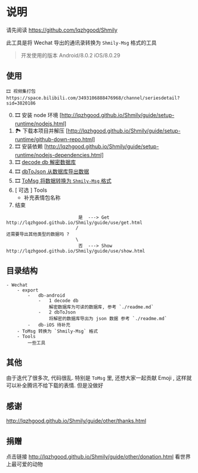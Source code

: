# 说明

请先阅读 https://github.com/lqzhgood/Shmily

此工具是将 Wechat 导出的通讯录转换为 `Shmily-Msg` 格式的工具

> 开发使用的版本 Android/8.0.2 iOS/8.0.29

 
## 使用

```
🎞️ 视频集打包
https://space.bilibili.com/3493106888476968/channel/seriesdetail?sid=3820186
```



0. 🎞️ 安装 node 环境 [http://lqzhgood.github.io/Shmily/guide/setup-runtime/nodejs.html]
1. 🏞️ 下载本项目并解压 [http://lqzhgood.github.io/Shmily/guide/setup-runtime/github-down-repo.html]
2. 🎞️ 安装依赖 [http://lqzhgood.github.io/Shmily/guide/setup-runtime/nodejs-dependencies.html]
3. 🎞️ [decode db 解密数据库](https://github.com/lqzhgood/Shmily-Get-Wechat/tree/main/export/db-android/1%20decode%20db)
4. 🎞️ [dbToJson 从数据库导出数据](https://github.com/lqzhgood/Shmily-Get-Wechat/tree/main/export/db-android/2%20dbToJson)
5. 🎞️ [ToMsg 将数据转换为 `Shmily-Msg` 格式](https://github.com/lqzhgood/Shmily-Get-Wechat/tree/main/ToMsg)
6. [ 可选 ] Tools
    - 补充表情包名称
7. 结束
```
                           是  ---> Get   http://lqzhgood.github.io/Shmily/guide/use/get.html
                          /  
还需要导出其他类型的数据吗 ? 
                          \  
                           否  ---> Show  http://lqzhgood.github.io/Shmily/guide/use/show.html
```


## 目录结构

```
- Wechat
    - export
        -   db-android
            -   1 decode db
                解密数据库为可读的数据库, 参考 `./readme.md`
            -   2 dbToJson
                将解密的数据库导出为 json 数据 参考 `./readme.md`
        -   db-iOS 待补充
    - ToMsg 转换为 `Shmily-Msg` 格式
    - Tools
        一些工具
```

## 其他

由于迭代了很多次, 代码很乱.
特别是 `ToMsg` 里, 还想大家一起贡献 Emoji , 这样就可以补全腾讯不给下载的表情. 但是没做好

## 感谢

http://lqzhgood.github.io/Shmily/guide/other/thanks.html

## 捐赠

点击链接 http://lqzhgood.github.io/Shmily/guide/other/donation.html 看世界上最可爱的动物
